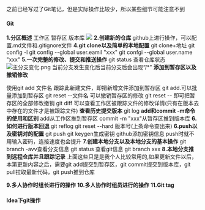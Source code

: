 之前已经写过了Git笔记，但是实际操作比较少，所以某些细节可能注意不到
#### Git
**1.分区概述**
工作区
暂存区
版本库
![](https://gitee.com/aryangzhu/picture/raw/master/git%E5%88%86%E5%8C%BA.png)
**2.创建新的仓库**
github上进行操作，可以配置.md文件和.gitignore文件
**4.git clone以及简单的本地配置**
git clone+地址
git config -l
git config --global user.eamil "xxx"
git confgi --global user.name "xxx"
**5.一次完整的修改、提交和推送操作**
git status 查看仓库状态
![主分支变化.png](https://i.loli.net/2021/02/05/oNldAsUHwvpZQO4.png)
当前分支发生变化后当前分支后会出现“/*”
**添加到暂存区以及撤销修改**

使用git add 文件名 跟踪此新建文件，即把新增文件添加到暂存区
git add.可以批量添加到暂存区
git reset --文件名 可以撤销暂存区的修改
git reset -- 即可把暂存区的全部修改撤销
git diff 可以查看工作区被跟踪文件的修改详情(只有在版本去中存在的文件才是被跟踪文件)
**查看历史提交版本**
git log
**add和commit -m命令的使用和区别**
add从工作区推到暂存区
commit -m "xxx"从暂存区推到版本库
**6.如何进行版本回退**
git reflog
git reset --hard 版本号(上条命令查出来)
**6.push以及密钥对的配置**
git push
git keygen生成密钥
github添加密钥信息
push时就不用输入密码，连接速度也会提升
**7.创建本地分支以及本地分支的基本操作**
git branch -avv查看分支信息
git status 查看git信息
git branch xxx
**8.本地分支推到远程仓库并且跟踪记录**
上面这些只是是我个人比较常用的,如果更新文件以后，本第更新内容之后，需要git add提交到暂存区，git commit提交到版本库，git pull拉取最新代码，git push推到仓库

**9.多人协作时组长进行的操作**
**10.多人协作时组员进行的操作**
**11.Git tag**

#### Idea下git操作